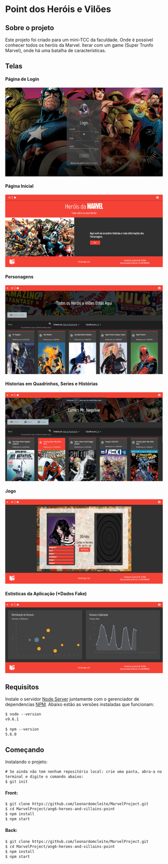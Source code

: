 # Point dos Heróis e Vilões

## Sobre o projeto
Este projeto foi criado para um mini-TCC da faculdade. Onde é possivel conhecer todos os heróis da Marvel. Iterar com um game (Super Trunfo Marvel), onde há uma batalha de características.

## Telas
#### Página de Login
![alt text](src/assets/images/Screenshot/login.png)

#### Página Inicial
![alt text](src/assets/images/Screenshot/homepage.png)

#### Personagens
![alt text](src/assets/images/Screenshot/personagens.png)

#### Historias em Quadrinhos, Series e Histórias
![alt text](src/assets/images/Screenshot/historias.png)

#### Jogo
![alt text](src/assets/images/Screenshot/game.png)

#### Estisticas da Aplicação (*Dados Fake)
![alt text](src/assets/images/Screenshot/estatisticas.png)

## Requisitos

Instale o servidor [Node Server](http://nodejs.org/) juntamente com o gerenciador de dependencias [NPM](https://npmjs.org/).
Abaixo estão as versões instaladas que funcionam:

    $ node --version
    v9.6.1

    $ npm --version
    5.6.0

## Começando
Instalando o projeto:

    # Se ainda não tem nenhum repositório local: crie uma pasta, abra-a no terminal e digite o comando abaixo:
    $ git init

#### Front:
    $ git clone https://github.com/leonardomcleite/MarvelProject.git
    $ cd MarvelProject/ang6-heroes-and-villains-point
    $ npm install
    $ npm start

#### Back:
    $ git clone https://github.com/leonardomcleite/MarvelProject.git
    $ cd MarvelProject/ang6-heroes-and-villains-point
    $ npm install
    $ npm start

